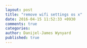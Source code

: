 ```yaml
---
layout: post
title: "remove wifi settings os x"
date: 2016-04-15 11:52:33 +0930
comments: true
categories: 
author: Danijel-James Wynyard
published: true
---
```

